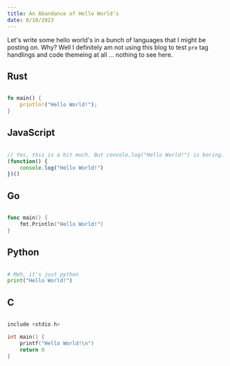 ```yaml
---
title: An Abundance of Hello World's
date: 8/10/2023
---
```


Let's write some hello world's in a bunch of languages that I might be posting on. Why? Well I
definitely am not using this blog to test `pre` tag handlings and code themeing at all ... nothing
to see here.

## Rust

```rust

fn main() {
    println!("Hello World!");
}

```

## JavaScript

```javascript

// Yes, this is a bit much. But console.log("Hello World!") is boring.
(function() {
    console.log("Hello World!")
})()

```

## Go

```go

func main() {
    fmt.Println("Hello World!")
}

```

## Python

```python

# Meh, it's just python
print("Hello World!")

```

## C

```c

include <stdio.h>

int main() {
    printf("Hello World!\n")
    return 0
}

```
